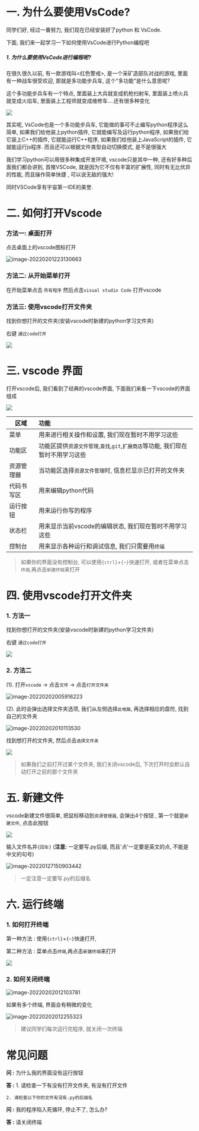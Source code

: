 # 一. 为什么要使用VsCode?

同学们好, 经过一番努力, 我们现在已经安装好了python 和 VsCode. 

下面, 我们来一起学习一下如何使用VsCode进行Python编程吧

##### 1. 为什么要使用VsCode进行编程呢?

在很久很久以前, 有一款游戏叫<红色警戒>, 是一个采矿造部队对战的游戏, 里面有一种战车很受欢迎, 那就是多功能步兵车, 这个"多功能"是什么意思呢?

这个多功能步兵车有一个特点, 里面装上大兵就变成机枪扫射车, 里面装上喷火兵就变成火焰车,  里面装上工程师就变成维修车....还有很多种变化

![](https://img.xbtx666.cn/blogs/image-20220201162631665.png)

其实呢, VsCode也是一个多功能步兵车, 它能做的事可不止编写python程序这么简单,  如果我们给他装上python插件, 它就能编写及运行python程序, 如果我们给它装上C++的插件, 它就能运行C++程序, 如果我们给他装上JavaScript的插件, 它就能运行js程序. 而且还可以根据文件类型自动切换模式, 是不是很强大



我们学习python可以用很多种集成开发环境, vscode只是其中一种, 还有好多种后面我们都会讲到, 首推VSCode, 就是因为它不仅有丰富的扩展性, 同时有无比优异的性能, 而且操作简单快捷 , 可以说无敌的强大!

同时VSCode享有宇宙第一IDE的美誉.



# 二. 如何打开Vscode

### 方法一: 桌面打开

点击桌面上的vscode图标打开

![image-20220201223130663](https://img.xbtx666.cn/blogs/image-20220201223130663.png)

### 方法二: 从开始菜单打开



在开始菜单点击 `所有程序` 然后点击`visual studio Code` 打开vscode

### 方法三: 使用vscode打开文件夹

找到你想打开的文件夹(安装vscode时新建的python学习文件夹)

右键 `通过code打开`

![](https://img.xbtx666.cn/blogs/image-20220201235358770.png)

# 三. vscode 界面



打开vscode后, 我们看到了经典的vscode界面, 下面我们来看一下vscode的界面组成



![](https://img.xbtx666.cn/blogs/image-20220202004544488.png)



| 区域       | 功能                                                         |
| ---------- | :----------------------------------------------------------- |
| 菜单       | 用来进行相关操作和设置, 我们现在暂时不用学习这些             |
| 功能区     | 功能区提供`资源文件管理`,`查找`,`git`,`扩展商店`等功能, 我们现在暂时不用学习这些 |
| 资源管理器 | 当功能区选择`资源文件管理`时, 信息栏显示已打开的文件夹       |
| 代码书写区 | 用来编辑python代码                                           |
| 运行按钮   | 用来运行你写的程序                                           |
| 状态栏     | 用来显示当前vscode的编辑状态, 我们现在暂时不用学习这些       |
| 控制台     | 用来显示各种运行和调试信息, 我们只需要用`终端`               |

> 如果你的界面没有控制台, 可以使用`{ctrl}`+`{~}`快速打开, 或者在菜单点击`终端`,再点击`新建终端`来打开

# 四. 使用vscode打开文件夹

### 1. 方法一

找到你想打开的文件夹(安装vscode时新建的python学习文件夹)

右键 `通过code打开`

![](https://img.xbtx666.cn/blogs/image-20220201235358770.png)

### 2. 方法二

(1). 打开`vscode` -> 点击`文件` -> 点击`打开文件夹`

![image-20220202005916223](https://img.xbtx666.cn/blogs/image-20220202005916223.png)

(2). 此时会弹出选择文件夹选项, 我们从左侧选择`此电脑`, 再选择相应的盘符, 找到自己的文件夹

![image-20220202010113530](https://img.xbtx666.cn/blogs/image-20220202010113530.png)

找到想打开的文件夹, 然后点击`选择文件夹`

![](https://img.xbtx666.cn/blogs/image-20220202010417581.png)



> 如果我们之前打开过某个文件夹, 我们关闭vscode后, 下次打开时会默认自动打开之前的那个文件夹

# 五. 新建文件

vscode新建文件很简单, 把鼠标移动到`资源管理器`, 会弹出4个按钮 , 第一个就是`新建文件`, 点击此按钮

![](https://img.xbtx666.cn/blogs/image-20220127150626625.png)

输入文件名并`{回车}` (**注意:** 一定要写.py后缀, 而且'点'一定要是英文的点, 不能是中文的句号)

![image-20220127150903442](https://img.xbtx666.cn/blogs/image-20220127150903442.png)

> 一定注意一定要写.py的后缀名

# 六. 运行终端

### 1. 如何打开终端

第一种方法 : 使用`{ctrl}`+`{~}`快速打开, 

第二种方法 : 菜单点击`终端`,再点击`新建终端`来打开

![](https://img.xbtx666.cn/blogs/image-20220202011952448.png)

### 2. 如何关闭终端

![image-20220202012103781](https://img.xbtx666.cn/blogs/image-20220202012103781.png)

如果有多个终端, 界面会有稍微的变化

![image-20220202012255323](https://img.xbtx666.cn/blogs/image-20220202012255323.png)

> 建议同学们每次运行完程序, 就关闭一次终端

# 常见问题

**问 :** 为什么我的界面没有运行按钮

**答 :** 1. 请检查一下有没有打开文件夹, 有没有打开文件

	2. 请检查以下你的文件有没有.py的后缀名



**问 :** 我的程序陷入死循环, 停止不了, 怎么办?

**答 :** 请关闭终端